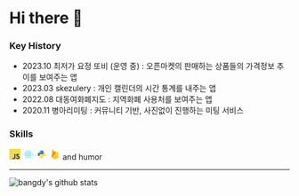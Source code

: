 # Hi there 👋


### Key History
- 2023.10 최저가 요정 또비 (운영 중) : 오픈마켓의 판매하는 상품들의 가격정보 추이를 보여주는 앱
- 2023.03 skezulery : 개인 캘린더의 시간 통계를 내주는 앱
- 2022.08 대동여화폐지도 : 지역화폐 사용처를 보여주는 앱
- 2020.11 병아리미팅 : 커뮤니티 기반, 사진없이 진행하는 미팅 서비스


### Skills
<code><img height="20" src="https://raw.githubusercontent.com/github/explore/80688e429a7d4ef2fca1e82350fe8e3517d3494d/topics/javascript/javascript.png"></code>
<code><img height="20" src="https://raw.githubusercontent.com/github/explore/80688e429a7d4ef2fca1e82350fe8e3517d3494d/topics/react/react.png"></code>
<code><img height="20" src="https://raw.githubusercontent.com/github/explore/80688e429a7d4ef2fca1e82350fe8e3517d3494d/topics/python/python.png"></code>
<code><img height="20" src="https://raw.githubusercontent.com/github/explore/80688e429a7d4ef2fca1e82350fe8e3517d3494d/topics/firebase/firebase.png"></code>
and humor

******

![bangdy's github stats](https://github-readme-stats.vercel.app/api?username=bangdy&show_icons=true)

<!--
**bangdy/bangdy** is a ✨ _special_ ✨ repository because its `README.md` (this file) appears on your GitHub profile.

Here are some ideas to get you started:

- 🔭 I’m currently working on ...
- 🌱 I’m currently learning ...
- 👯 I’m looking to collaborate on ...
- 🤔 I’m looking for help with ...
- 💬 Ask me about ...
- 📫 How to reach me: ...
- 😄 Pronouns: ...
- ⚡ Fun fact: ...
참조한 프로필
https://github.com/abhisheknaiidu/abhisheknaiidu
-->
